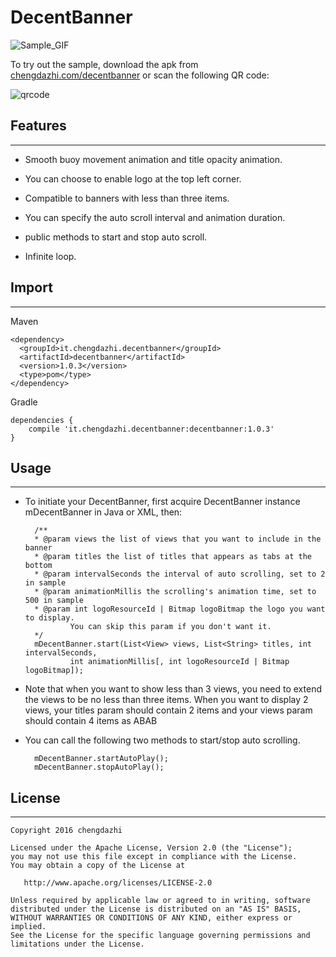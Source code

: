# DecentBanner

![Sample_GIF]()

To try out the sample, download the apk from [chengdazhi.com/decentbanner](chengdazhi.com/decentbanner) or scan the following QR code:

![qrcode](http://7xpg2f.com1.z0.glb.clouddn.com/decent_banner_apk_qr.png)

## Features

----

* Smooth buoy movement animation and title opacity animation.

* You can choose to enable logo at the top left corner.

* Compatible to banners with less than three items.

* You can specify the auto scroll interval and animation duration.

* public methods to start and stop auto scroll.

* Infinite loop.

## Import

----

Maven

    <dependency>
      <groupId>it.chengdazhi.decentbanner</groupId>
      <artifactId>decentbanner</artifactId>
      <version>1.0.3</version>
      <type>pom</type>
    </dependency>

Gradle

    dependencies {
        compile 'it.chengdazhi.decentbanner:decentbanner:1.0.3'
    }

## Usage

----

* To initiate your DecentBanner, first acquire DecentBanner instance mDecentBanner in Java or XML, then:

        /**
        * @param views the list of views that you want to include in the banner
        * @param titles the list of titles that appears as tabs at the bottom
        * @param intervalSeconds the interval of auto scrolling, set to 2 in sample
        * @param animationMillis the scrolling's animation time, set to 500 in sample
        * @param int logoResourceId | Bitmap logoBitmap the logo you want to display.
                You can skip this param if you don't want it.
        */
        mDecentBanner.start(List<View> views, List<String> titles, int intervalSeconds,
                int animationMillis[, int logoResourceId | Bitmap logoBitmap]);

* Note that when you want to show less than 3 views, you need to extend the views to be no less than three items. When you want to display 2 views, your titles param should contain 2 items and your views param should contain 4 items as ABAB

* You can call the following two methods to start/stop auto scrolling.

        mDecentBanner.startAutoPlay();
        mDecentBanner.stopAutoPlay();

## License

----

    Copyright 2016 chengdazhi

    Licensed under the Apache License, Version 2.0 (the "License");
    you may not use this file except in compliance with the License.
    You may obtain a copy of the License at

       http://www.apache.org/licenses/LICENSE-2.0

    Unless required by applicable law or agreed to in writing, software
    distributed under the License is distributed on an "AS IS" BASIS,
    WITHOUT WARRANTIES OR CONDITIONS OF ANY KIND, either express or implied.
    See the License for the specific language governing permissions and
    limitations under the License.